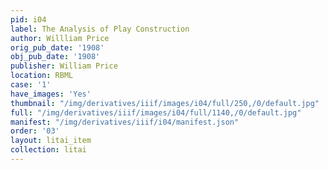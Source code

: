 ```yaml
---
pid: i04
label: The Analysis of Play Construction
author: Willliam Price
orig_pub_date: '1908'
obj_pub_date: '1908'
publisher: William Price
location: RBML
case: '1'
have_images: 'Yes'
thumbnail: "/img/derivatives/iiif/images/i04/full/250,/0/default.jpg"
full: "/img/derivatives/iiif/images/i04/full/1140,/0/default.jpg"
manifest: "/img/derivatives/iiif/i04/manifest.json"
order: '03'
layout: litai_item
collection: litai
---
```

